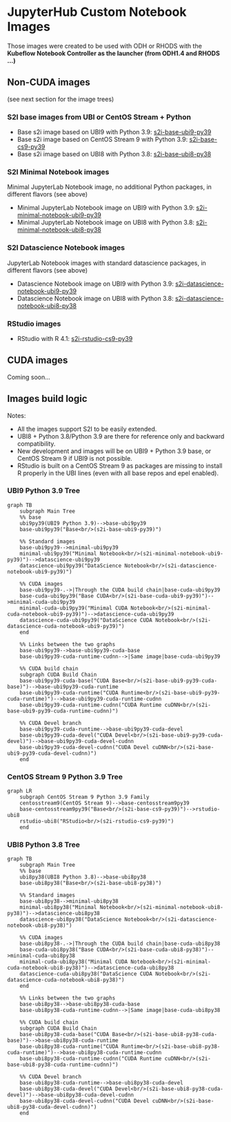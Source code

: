 # JupyterHub Custom Notebook Images

Those images were created to be used with ODH or RHODS with the **Kubeflow Notebook Controller as the launcher (from ODH1.4 and RHODS ...)**

## Non-CUDA images

(see next section for the image trees)

### S2I base images from UBI or CentOS Stream + Python

- Base s2i image based on UBI9 with Python 3.9: [s2i-base-ubi9-py39](https://quay.io/repository/guimou/s2i-base-ubi9-py39)
- Base s2i image based on CentOS Stream 9 with Python 3.9: [s2i-base-cs9-py39](https://quay.io/repository/guimou/s2i-base-cs9-py39)
- Base s2i image based on UBI8 with Python 3.8: [s2i-base-ubi8-py38](https://quay.io/repository/guimou/s2i-base-ubi8-py38)

### S2I Minimal Notebook images

Minimal JupyterLab Notebook image, no additional Python packages, in different flavors (see above)

- Minimal JupyterLab Notebook image on UBI9 with Python 3.9: [s2i-minimal-notebook-ubi9-py39](https://quay.io/repository/guimou/s2i-minimal-notebook-ubi9-py39)
- Minimal JupyterLab Notebook image on UBI8 with Python 3.8: [s2i-minimal-notebook-ubi8-py38](https://quay.io/repository/guimou/s2i-minimal-notebook-ubi8-py38)

### S2I Datascience Notebook images

JupyterLab Notebook images with standard datascience packages, in different flavors (see above)

- Datascience Notebook image on UBI9 with Python 3.9: [s2i-datascience-notebook-ubi9-py39](https://quay.io/repository/guimou/s2i-datascience-notebook-ubi9-py39)
- Datascience Notebook image on UBI8 with Python 3.8: [s2i-datascience-notebook-ubi8-py38](https://quay.io/repository/guimou/s2i-datascience-notebook-ubi8-py38)

### RStudio images

- RStudio with R 4.1: [s2i-rstudio-cs9-py39](https://quay.io/repository/guimou/s2i-rstudio-cs9-py39)

## CUDA images

Coming soon...

## Images build logic

Notes:

- All the images support S2I to be easily extended.
- UBI8 + Python 3.8/Python 3.9 are there for reference only and backward compatibility.
- New development and images will be on UBI9 + Python 3.9 base, or CentOS Stream 9 if UBI9 is not possible.
- RStudio is built on a CentOS Stream 9 as packages are missing to install R properly in the UBI lines (even with all base repos and epel enabled).

### UBI9 Python 3.9 Tree

```mermaid
graph TB
    subgraph Main Tree
    %% base
    ubi9py39(UBI9 Python 3.9)-->base-ubi9py39
    base-ubi9py39("Base<br/>(s2i-base-ubi9-py39)")

    %% Standard images
    base-ubi9py39-->minimal-ubi9py39
    minimal-ubi9py39("Minimal Notebook<br/>(s2i-minimal-notebook-ubi9-py39)")-->datascience-ubi9py39
    datascience-ubi9py39("DataScience Notebook<br/>(s2i-datascience-notebook-ubi9-py39)")

    %% CUDA images
    base-ubi9py39-.->|Through the CUDA build chain|base-cuda-ubi9py39
    base-cuda-ubi9py39("Base CUDA<br/>(s2i-base-cuda-ubi9-py39)")-->minimal-cuda-ubi9py39
    minimal-cuda-ubi9py39("Minimal CUDA Notebook<br/>(s2i-minimal-cuda-notebook-ubi9-py39)")-->datascience-cuda-ubi9py39
    datascience-cuda-ubi9py39("DataScience CUDA Notebook<br/>(s2i-datascience-cuda-notebook-ubi9-py39)")
    end

    %% Links between the two graphs
    base-ubi9py39-->base-ubi9py39-cuda-base
    base-ubi9py39-cuda-runtime-cudnn-->|Same image|base-cuda-ubi9py39

    %% CUDA build chain
    subgraph CUDA Build Chain
    base-ubi9py39-cuda-base("CUDA Base<br/>(s2i-base-ubi9-py39-cuda-base)")-->base-ubi9py39-cuda-runtime
    base-ubi9py39-cuda-runtime("CUDA Runtime<br/>(s2i-base-ubi9-py39-cuda-runtime)")-->base-ubi9py39-cuda-runtime-cudnn
    base-ubi9py39-cuda-runtime-cudnn("CUDA Runtime cuDNN<br/>(s2i-base-ubi9-py39-cuda-runtime-cudnn)")

    %% CUDA Devel branch
    base-ubi9py39-cuda-runtime-->base-ubi9py39-cuda-devel
    base-ubi9py39-cuda-devel("CUDA Devel<br/>(s2i-base-ubi9-py39-cuda-devel)")-->base-ubi9py39-cuda-devel-cudnn
    base-ubi9py39-cuda-devel-cudnn("CUDA Devel cuDNN<br/>(s2i-base-ubi9-py39-cuda-devel-cudnn)")
    end

```

### CentOS Stream 9 Python 3.9 Tree

```mermaid
graph LR
    subgraph CentOS Stream 9 Python 3.9 Family
    centosstream9(CentOS Stream 9)-->base-centosstream9py39
    base-centosstream9py39("Base<br/>(s2i-base-cs9-py39)")-->rstudio-ubi8
    rstudio-ubi8("RStudio<br/>(s2i-rstudio-cs9-py39)")
    end
```

### UBI8 Python 3.8 Tree

```mermaid
graph TB
    subgraph Main Tree
    %% base
    ubi8py38(UBI8 Python 3.8)-->base-ubi8py38
    base-ubi8py38("Base<br/>(s2i-base-ubi8-py38)")

    %% Standard images
    base-ubi8py38-->minimal-ubi8py38
    minimal-ubi8py38("Minimal Notebook<br/>(s2i-minimal-notebook-ubi8-py38)")-->datascience-ubi8py38
    datascience-ubi8py38("DataScience Notebook<br/>(s2i-datascience-notebook-ubi8-py38)")

    %% CUDA images
    base-ubi8py38-.->|Through the CUDA build chain|base-cuda-ubi8py38
    base-cuda-ubi8py38("Base CUDA<br/>(s2i-base-cuda-ubi8-py38)")-->minimal-cuda-ubi8py38
    minimal-cuda-ubi8py38("Minimal CUDA Notebook<br/>(s2i-minimal-cuda-notebook-ubi8-py38)")-->datascience-cuda-ubi8py38
    datascience-cuda-ubi8py38("DataScience CUDA Notebook<br/>(s2i-datascience-cuda-notebook-ubi8-py38)")
    end

    %% Links between the two graphs
    base-ubi8py38-->base-ubi8py38-cuda-base
    base-ubi8py38-cuda-runtime-cudnn-->|Same image|base-cuda-ubi8py38

    %% CUDA build chain
    subgraph CUDA Build Chain
    base-ubi8py38-cuda-base("CUDA Base<br/>(s2i-base-ubi8-py38-cuda-base)")-->base-ubi8py38-cuda-runtime
    base-ubi8py38-cuda-runtime("CUDA Runtime<br/>(s2i-base-ubi8-py38-cuda-runtime)")-->base-ubi8py38-cuda-runtime-cudnn
    base-ubi8py38-cuda-runtime-cudnn("CUDA Runtime cuDNN<br/>(s2i-base-ubi8-py38-cuda-runtime-cudnn)")

    %% CUDA Devel branch
    base-ubi8py38-cuda-runtime-->base-ubi8py38-cuda-devel
    base-ubi8py38-cuda-devel("CUDA Devel<br/>(s2i-base-ubi8-py38-cuda-devel)")-->base-ubi8py38-cuda-devel-cudnn
    base-ubi8py38-cuda-devel-cudnn("CUDA Devel cuDNN<br/>(s2i-base-ubi8-py38-cuda-devel-cudnn)")
    end

```
